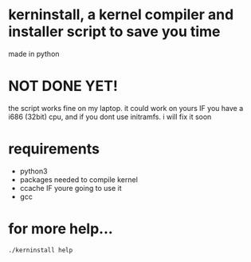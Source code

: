 # kerninstall, a kernel compiler and installer script to save you time

made in python

# NOT DONE YET!

the script works fine on my laptop. it could work on yours IF you have a i686 (32bit) cpu, and if you dont use initramfs. i will fix it soon

# requirements

+ python3
+ packages needed to compile kernel
+ ccache IF youre going to use it
+ gcc

# for more help...
```./kerninstall help```